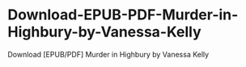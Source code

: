 # Download-EPUB-PDF-Murder-in-Highbury-by-Vanessa-Kelly
Download [EPUB/PDF] Murder in Highbury by Vanessa Kelly
